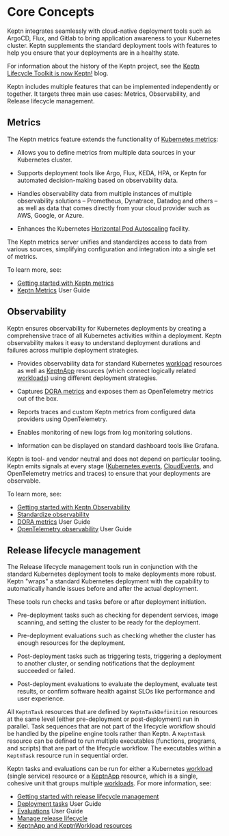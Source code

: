 # Core Concepts

Keptn integrates seamlessly with cloud-native deployment tools
such as ArgoCD, Flux, and Gitlab
to bring application awareness to your Kubernetes cluster.
Keptn supplements the standard deployment tools
with features to help you ensure that your deployments are in
a healthy state.

For information about the history of the Keptn project, see the
[Keptn Lifecycle Toolkit is now Keptn!](https://medium.com/keptn/keptn-lifecycle-toolkit-is-now-keptn-e0812217bf46)
blog.

Keptn includes multiple features
that can be implemented independently or together.
It targets three main use cases:
Metrics, Observability, and Release lifecycle management.

## Metrics

The Keptn metrics feature extends the functionality of
[Kubernetes metrics](https://kubernetes.io/docs/concepts/cluster-administration/system-metrics/):

* Allows you to define metrics
  from multiple data sources in your Kubernetes cluster.

* Supports deployment tools like Argo, Flux, KEDA, HPA, or
  Keptn for automated decision-making based on observability data.

* Handles observability data from multiple instances
  of multiple observability solutions
  – Prometheus, Dynatrace, Datadog and others –
  as well as data that comes directly from your cloud provider
  such as AWS, Google, or Azure.

* Enhances the Kubernetes
  [Horizontal Pod Autoscaling](https://kubernetes.io/docs/tasks/run-application/horizontal-pod-autoscale/)
  facility.

The Keptn metrics server unifies and standardizes
access to data from various sources,
simplifying configuration and integration into a single set of metrics.

To learn more, see:

* [Getting started with Keptn metrics](../getting-started/metrics.md)
* [Keptn Metrics](../guides/evaluatemetrics.md) User Guide

## Observability

Keptn ensures observability for Kubernetes deployments
by creating a comprehensive trace
of all Kubernetes activities within a deployment.
Keptn observability makes it easy to understand
deployment durations and failures across multiple deployment strategies.

* Provides observability data for standard Kubernetes [workload](https://kubernetes.io/docs/concepts/workloads/) resources
  as well as
  [KeptnApp](../reference/crd-reference/app.md)
  resources (which connect logically related [workloads](https://kubernetes.io/docs/concepts/workloads/))
  using different deployment strategies.

* Captures
  [DORA metrics](../guides/dora.md)
  and exposes them as OpenTelemetry metrics out of the box.

* Reports traces and custom Keptn metrics from configured data providers
   using OpenTelemetry.

* Enables monitoring of new logs from log monitoring solutions.

* Information can be displayed on standard dashboard tools
  like Grafana.

Keptn is tool- and vendor neutral
and does not depend on particular tooling.
Keptn emits signals at every stage
([Kubernetes events](https://kubernetes.io/docs/reference/kubernetes-api/cluster-resources/event-v1/),
[CloudEvents](https://cloudevents.io/), and
OpenTelemetry metrics and traces)
to ensure that your deployments are observable.

To learn more, see:

* [Getting started with Keptn Observability](../getting-started/observability.md)
* [Standardize observability](usecase-observability.md/)
* [DORA metrics](../guides/dora.md) User Guide
* [OpenTelemetry observability](../guides/otel.md) User Guide

## Release lifecycle management

The Release lifecycle management tools run in conjunction
with the standard Kubernetes deployment tools
to make deployments more robust.
Keptn "wraps" a standard Kubernetes deployment
with the capability to automatically handle issues
before and after the actual deployment.

These tools run checks and tasks before or after deployment initiation.

* Pre-deployment tasks such as checking for dependent services,
  image scanning, and setting the cluster to be ready for the deployment.

* Pre-deployment evaluations such as checking whether the cluster
  has enough resources for the deployment.

* Post-deployment tasks such as triggering tests,
  triggering a deployment to another cluster,
  or sending notifications that the deployment succeeded or failed.

* Post-deployment evaluations to evaluate the deployment,
  evaluate test results,
  or confirm software health against SLOs
  like performance and user experience.

All `KeptnTask` resources that are defined by `KeptnTaskDefinition` resources
at the same level (either pre-deployment or post-deployment) run in parallel.
Task sequences that are not part of the lifecycle workflow
should be handled by the pipeline engine tools rather than Keptn.
A `KeptnTask` resource can be defined to run multiple executables
(functions, programs, and scripts)
that are part of the lifecycle workflow.
The executables within a `KeptnTask` resource
run in sequential order.

Keptn tasks and evaluations can be run
for either a Kubernetes [workload](https://kubernetes.io/docs/concepts/workloads/) (single service) resource
or a
[KeptnApp](../reference/crd-reference/app.md) resource,
which is a single, cohesive unit that groups multiple [workloads](https://kubernetes.io/docs/concepts/workloads/).
For more information, see:

* [Getting started with release lifecycle management](../getting-started/lifecycle-management.md)
* [Deployment tasks](../guides/tasks.md) User Guide
* [Evaluations](../guides/evaluations.md) User Guide
* [Manage release lifecycle](usecase-orchestrate.md)
* [KeptnApp and KeptnWorkload resources](../components/lifecycle-operator/keptn-apps.md)
